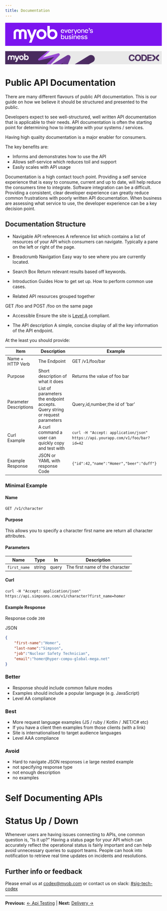 ```yaml
---
title: Documentation
---
```


![MYOB Banner](../../assets/images/myob-banner.png)

<!-- confluence-page-id: 9294021588 -->
![](../assets/BANNER.png)

# Public API Documentation

There are many different flavours of public API documentation. This is our guide on how we believe it should be structured and presented to the public.

Developers expect to see well-structured, well written API documentation that is applicable to their needs. API documentation is often the starting point for determining how to integrate with your systems / services.

Having high quality documentation is a major enabler for consumers.

The key benefits are:

- Informs and demonstrates how to use the API
- Allows self-service which reduces toil and support
- Easily scales with API usage

Documentation is a high contact touch point. Providing a self service experience that is easy to consume, current and up to date, will help reduce the consumers time to integrate. Software integration can be a difficult. Providing a consistent, clear developer experience can greatly reduce common frustrations with poorly written API documentation. When business are assessing what service to use, the developer experience can be a key decision point.

## Documentation Structure

- Navigable API references
A reference list which contains a list of resources of your API which consumers can navigate. Typically a pane on the left or right of the page.

- Breadcrumb Navigation
Easy way to see where you are currently located.

- Search Box
Return relevant results based off keywords.

- Introduction Guides
How to get set up. How to perform common use cases.

- Related API resources grouped together
<!-- vale proselint.Cliches = NO -->
GET /foo and POST /foo on the same page
<!-- vale proselint.Cliches = YES -->

- Accessible
Ensure the site is [Level A](https://www.w3.org/WAI/WCAG21/quickref/) compliant.

- The API description
A simple, concise display of all the key information of the API endpoint.

At the least you should provide:

|Item|Description|Example|
|-|-|-|
|Name + HTTP Verb|The Endpoint| GET /v1/foo/bar|
|Purpose|Short description of what it does| Returns the value of foo bar|
|Parameter Descriptions| List of parameters the endpoint accepts. Query string or request parameters| Query,id,number,the id of 'bar'|
Curl Example|A curl command a user can quickly copy and test with|`curl -H "Accept: application/json" https://api.yourapp.com/v1/foo/bar?id=42`|
|Example Response|JSON or YAML with response Code| `{"id":42,"name":"Homer","beer":"duff"}`|

### Minimal Example

#### **Name**

```
GET /v1/character
```

#### **Purpose**

This allows you to specify a character first name are return all character attributes.

#### **Parameters**

|Name|Type|In|Description|
|-|-|-|-|
|`first_name`|string|query|The first name of the character|

#### **Curl**

```
curl -H "Accept: application/json" https://api.simpsons.com/v1/character?first_name=homer
```

#### **Example Response**

Response code `200`

JSON

```json
{
    "first-name":"Homer",
    "last-name":"Simpson",
    "job":"Nuclear Safety Technician",
    "email":"homer@hyper-compu-global-mega.net"
}
```

### Better

- Response should include common failure modes
- Examples should include a popular language (e.g. JavaScript)
- Level AA compliance

<!-- TODO example of better -->

### Best

- More request language examples (JS / ruby / Kotlin / .NET/C# etc)
- If you have a client then examples from those clients (with a link)
- Site is internationalised to target audience languages
- Level AAA compliance

<!-- TODO example of best -->

### Avoid

- Hard to navigate JSON responses i.e large nested example
- not specifying response type
- not enough description
- no examples

# Self Documenting APIs
<!-- TODO - Swagger and alternatives - how they can be helpful too. -->

# Status Up / Down

Whenever users are having issues connecting to APIs, one common question is, "Is it up?" Having a status page for your API which can accurately reflect the operational status is fairly important and can help avoid unnecessary queries to support teams. People can hook into notification to retrieve real time updates on incidents and resolutions.

## Further info or feedback

Please email us at <codex@myob.com> or contact us on slack: [#sig-tech-codex](https://myob.slack.com/archives/C02N8ADPGUX)

---

**Previous:** [← Api Testing](api-testing.md) | **Next:** [Delivery →](../delivery/README.md)
